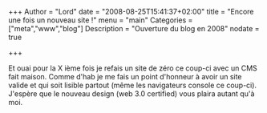 +++
Author = "Lord"
date = "2008-08-25T15:41:37+02:00"
title = "Encore une fois un nouveau site !"
menu = "main"
Categories = ["meta","www","blog"]
Description = "Ouverture du blog en 2008"
nodate = true

+++

Et ouai pour la X ième fois je refais un site de zéro ce coup-ci avec un CMS fait maison. Comme d'hab je me fais un point d'honneur à avoir un site valide et qui soit lisible partout (même les navigateurs console ce coup-ci). J'espère que le nouveau design (web 3.0 certified) vous plaira autant qu'à moi.

